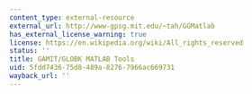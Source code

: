 ```yaml
---
content_type: external-resource
external_url: http://www-gpsg.mit.edu/~tah/GGMatlab
has_external_license_warning: true
license: https://en.wikipedia.org/wiki/All_rights_reserved
status: ''
title: GAMIT/GLOBK MATLAB Tools
uid: 5fdd7436-75d8-489a-8276-7966ac669731
wayback_url: ''
---
```

